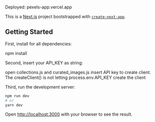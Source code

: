Deployed: pexels-app.vercel.app


This is a [Next.js](https://nextjs.org/) project bootstrapped with [`create-next-app`](https://github.com/vercel/next.js/tree/canary/packages/create-next-app).

## Getting Started

First, install for all dependencies:

npm install

Second, insert your API_KEY as string:

open collections.js and curated_images.js insert API key to create client. The createClient() is not letting
process.env.API_KEY create the client

Third, run the development server:

```bash
npm run dev
# or
yarn dev
```

Open [http://localhost:3000](http://localhost:3000) with your browser to see the result.

